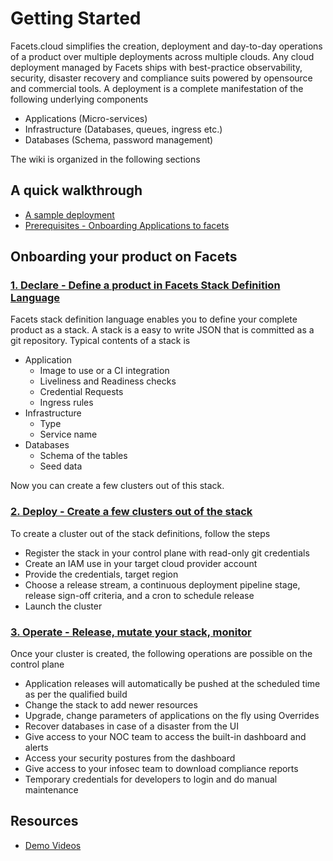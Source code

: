# Getting Started 

Facets.cloud simplifies the creation, deployment and day-to-day operations of a product over multiple deployments across multiple clouds. 
Any cloud deployment managed by Facets ships with best-practice observability, security, disaster recovery  and compliance suits powered by opensource and commercial tools.
A deployment is a complete manifestation of the following underlying components
* Applications (Micro-services)
* Infrastructure (Databases, queues, ingress etc.)
* Databases (Schema, password management)

The wiki is organized in the following sections
## A quick walkthrough

* [A sample deployment](getting_started/demo.md)
* [Prerequisites - Onboarding Applications to facets](getting_started/prerequisites.md)


## Onboarding your product on Facets 

### [1\. Declare - Define a product in Facets Stack Definition Language](../fsdl/README.MD)

Facets stack definition language enables you to define your complete product as a stack.
A stack is a easy to write JSON that is committed as a git repository. Typical contents of a stack is

* Application
  * Image to use or a CI integration
  * Liveliness and Readiness checks
  * Credential Requests
  * Ingress rules
* Infrastructure
  * Type
  * Service name
* Databases
  * Schema of the tables
  * Seed data
  
Now you can create a few clusters out of this stack.   

### [2\. Deploy - Create a few clusters out of the stack](deploy/README.md)

To create a cluster out of the stack definitions, follow the steps
* Register the stack in your control plane with read-only git credentials
* Create an IAM use in your target cloud provider account
* Provide the credentials, target region
* Choose a release stream, a continuous deployment pipeline stage, release sign-off criteria, and a cron to schedule release
* Launch the cluster

### [3\. Operate - Release, mutate your stack, monitor](operate/README.md)

Once your cluster is created, the following operations are possible on the control plane
* Application releases will automatically be pushed at the scheduled time as per the qualified build
* Change the stack to add newer resources
* Upgrade, change parameters of applications on the fly using Overrides
* Recover databases in case of a disaster from the UI
* Give access to your NOC team to access the built-in dashboard and alerts
* Access your security postures from the dashboard
* Give access to your infosec team to download compliance reports
* Temporary credentials for developers to login and do manual maintenance 
 
## Resources
* [Demo Videos](getting_started/demo.md)
